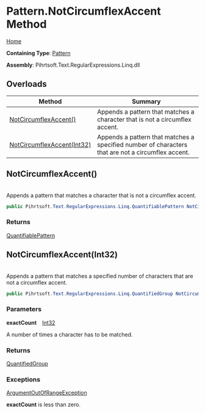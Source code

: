 # Pattern\.NotCircumflexAccent Method

[Home](../../../../../../README.md)

**Containing Type**: [Pattern](../README.md)

**Assembly**: Pihrtsoft\.Text\.RegularExpressions\.Linq\.dll

## Overloads

| Method | Summary |
| ------ | ------- |
| [NotCircumflexAccent()](#Pihrtsoft_Text_RegularExpressions_Linq_Pattern_NotCircumflexAccent) | Appends a pattern that matches a character that is not a circumflex accent\. |
| [NotCircumflexAccent(Int32)](#Pihrtsoft_Text_RegularExpressions_Linq_Pattern_NotCircumflexAccent_System_Int32_) | Appends a pattern that matches a specified number of characters that are not a circumflex accent\. |

## NotCircumflexAccent\(\) <a name="Pihrtsoft_Text_RegularExpressions_Linq_Pattern_NotCircumflexAccent"></a>

\
Appends a pattern that matches a character that is not a circumflex accent\.

```csharp
public Pihrtsoft.Text.RegularExpressions.Linq.QuantifiablePattern NotCircumflexAccent()
```

### Returns

[QuantifiablePattern](../../QuantifiablePattern/README.md)

## NotCircumflexAccent\(Int32\) <a name="Pihrtsoft_Text_RegularExpressions_Linq_Pattern_NotCircumflexAccent_System_Int32_"></a>

\
Appends a pattern that matches a specified number of characters that are not a circumflex accent\.

```csharp
public Pihrtsoft.Text.RegularExpressions.Linq.QuantifiedGroup NotCircumflexAccent(int exactCount)
```

### Parameters

**exactCount** &ensp; [Int32](https://docs.microsoft.com/en-us/dotnet/api/system.int32)

A number of times a character has to be matched\.

### Returns

[QuantifiedGroup](../../QuantifiedGroup/README.md)

### Exceptions

[ArgumentOutOfRangeException](https://docs.microsoft.com/en-us/dotnet/api/system.argumentoutofrangeexception)

**exactCount** is less than zero\.


